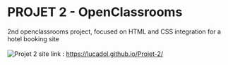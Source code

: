 # PROJET 2 - OpenClassrooms
2nd openclassrooms project, focused on HTML and CSS integration for a hotel booking site<br>
<br>
![Projet 2](https://github.com/Lucadol/Projet-2/assets/130574901/5a7919e6-cd59-472c-a4d5-3b45e405a9db)
site link : https://lucadol.github.io/Projet-2/
